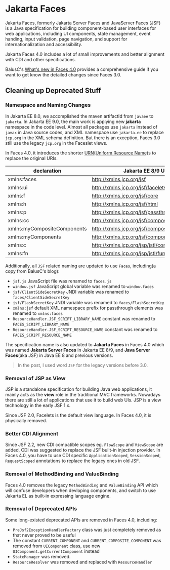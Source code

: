 # Jakarta Faces

Jakarta Faces, formerly Jakarta Server Faces and JavaServer Faces (JSF) is a Java specification for building component-based user interfaces for web applications, including UI components, state management, event handing, input validation, page navigation, and support for internationalization and accessibility.

Jakarta Faces 4.0 includes a lot of small improvements and better alignment with CDI and other specifications.

BalusC's [What's new in Faces 4.0](https://balusc.omnifaces.org/2021/11/whats-new-in-faces-40.html) provides a comprehensive guide if you want to get know the detailed changes since Faces 3.0.

## Cleaning up Deprecated Stuff

### Namespace and Naming Changes

In Jakarta EE 8.0, we accomplished the maven artifactId from `javaee` to `jakarta`.
In Jakarta EE 9.0, the main work is applying new **jakarta** namespace in the code level. Almost all packages use `jakarta` instead of `javax` in Java source codes, and XML namespace use `jakarta.ee` to replace `jcp.org` in the XML schema definition. But there is an exception, Faces 3.0 still use the legacy `jcp.org` in the Faceslet views.

In Faces 4.0, it introduces the shorter [URN(Uniform Resource Name)](https://en.wikipedia.org/wiki/Uniform_Resource_Name)s to replace the original URIs.

| declaration                 | Jakarta EE 8/9 URIs                             | Jakarta EE 10 URNs                 |
| --------------------------- | ----------------------------------------------- | ---------------------------------- |
| xmlns:faces                 | <http://xmlns.jcp.org/jsf>                      | jakarta.faces                      |
| xmlns:ui                    | <http://xmlns.jcp.org/jsf/facelets>             | jakarta.faces.facelets             |
| xmlns:f                     | <http://xmlns.jcp.org/jsf/core>                 | jakarta.faces.core                 |
| xmlns:h                     | <http://xmlns.jcp.org/jsf/html>                 | jakarta.faces.html                 |
| xmlns:p                     | <http://xmlns.jcp.org/jsf/passthrough>          | jakarta.faces.passthrough          |
| xmlns:cc                    | <http://xmlns.jcp.org/jsf/composite>            | jakarta.faces.composite            |
| xmlns:myCompositeComponents | <http://xmlns.jcp.org/jsf/composite/components> | jakarta.faces.composite/components |
| xmlns:myComponents          | <http://xmlns.jcp.org/jsf/component>            | jakarta.faces.component            |
| xmlns:c                     | <http://xmlns.jcp.org/jsp/jstl/core>            | jakarta.tags.core                  |
| xmlns:fn                    | <http://xmlns.jcp.org/jsp/jstl/function>        | jakarta.tags.functions             |

Additionally, all `JSF` related naming are updated to use `Faces`, including(a copy from BalusC's blog):

* `jsf.js` JavaScript file was renamed to `faces.js`
* `window.jsf` JavaScript global variable was renamed to `window.faces`
* `jsf/ClientSideSecretKey` JNDI variable was renamed to `faces/ClientSideSecretKey`
* `jsf/FlashSecretKey` JNDI variable was renamed to `faces/FlashSecretKey`
* `xmlns:jsf` default XML namespace prefix for passthrough elements was renamed to `xmlns:faces`
* `ResourceHandler.JSF_SCRIPT_LIBRARY_NAME` constant was renamed to `FACES_SCRIPT_LIBRARY_NAME`
* `ResourceHandler.JSF_SCRIPT_RESOURCE_NAME` constant was renamed to `FACES_SCRIPT_RESOURCE_NAME`

The specification name is also updated to **Jakarta Faces** in Faces 4.0 which was named **Jakarta Server Faces** in Jakarta EE 8/9, and  **Java Server Faces**(aka JSF) in Java EE 8 and previous versions.

> In the post, I used word `JSF` for the legacy versions before 3.0.

### Removal of JSP as View

JSP is a standalone specification for building Java web applications, it mainly acts as the **view** role in the traditional MVC frameworks. Nowadays there are still a lot of applications that use it to build web UIs. JSP is a view technology in the early JSF 1.x.

Since JSF 2.0, Facelets is the default view language. In Faces 4.0, it is physically removed.

### Better CDI Alignment

Since JSF 2.2, new CDI compatible scopes eg. `FlowScope` and `ViewScope` are added, CDI was suggested to replace the JSF built-in injection provider. In Faces 4.0, you have to use CDI specific `ApplicationScoped`, `SessionScoped`, `RequestScoped` annotations to replace the legacy ones in old JSF.

### Removal of MethodBinding and ValueBinding

Faces 4.0 removes the legacy `MethodBinding` and `ValueBinding` API which will confuse developers when devloping components, and switch to use Jakarta EL as built-in expressing language engine.

### Removal of Deprecated APIs

Some long-existed deprecated APIs are removed in Faces 4.0, including:

* `PreJsf2ExceptionHandlerFactory` class was just completely removed as that never proved to be useful
* The constant `CURRENT_COMPONENT` and `CURRENT_COMPOSITE_COMPONENT` was removed from `UIComponent` class, use new `UIComponent.getCurrentComponent` instead
* `StateManager` was removed.
* `ResourceResolver` was removed and replaced with `ResourceHandler`
